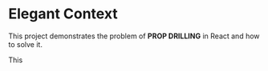 # Elegant Context

This project demonstrates the problem of <b>PROP DRILLING</b> in React and how to solve it.

This